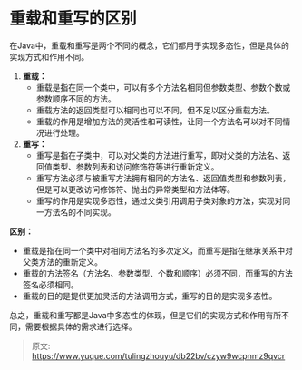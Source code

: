 # 重载和重写的区别

在Java中，重载和重写是两个不同的概念，它们都用于实现多态性，但是具体的实现方式和作用不同。

1. **重载：**
    - 重载是指在同一个类中，可以有多个方法名相同但参数类型、参数个数或参数顺序不同的方法。
    - 重载方法的返回类型可以相同也可以不同，但不足以区分重载方法。
    - 重载的作用是增加方法的灵活性和可读性，让同一个方法名可以对不同情况进行处理。
2. **重写：**
    - 重写是指在子类中，可以对父类的方法进行重写，即对父类的方法名、返回值类型、参数列表和访问修饰符等进行重新定义。
    - 重写方法必须与被重写方法拥有相同的方法名、返回值类型和参数列表，但是可以更改访问修饰符、抛出的异常类型和方法体等。
    - 重写的作用是实现多态性，通过父类引用调用子类对象的方法，实现对同一方法名的不同实现。

**区别：**

+ 重载是指在同一个类中对相同方法名的多次定义，而重写是指在继承关系中对父类方法的重新定义。
+ 重载的方法签名（方法名、参数类型、个数和顺序）必须不同，而重写的方法签名必须相同。
+ 重载的目的是提供更加灵活的方法调用方式，重写的目的是实现多态性。

总之，重载和重写都是Java中多态性的体现，但是它们的实现方式和作用有所不同，需要根据具体的需求进行选择。



> 原文: <https://www.yuque.com/tulingzhouyu/db22bv/czyw9wcpnmz9qvcr>